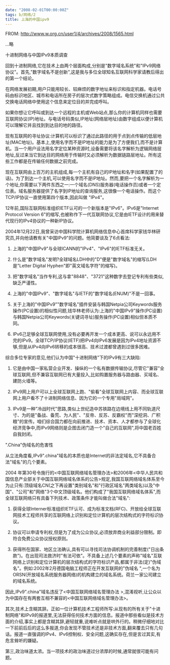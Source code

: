 ```yaml
---
date: "2008-02-01T00:00:00Z"
tags: b/网络/2
title: 上海的中国ipv9
---
```


FROM: http://www.w.org.cn/user1/4/archives/2008/1565.html

...略

十进制网络与中国IPv9本质调查

回到十进制网络,它在技术上由两个层面构成,分别是"数字域名系统"和"IPv9网络协议"。首先,"数字域名不是创新",这是我与多位全球知名互联网科学家请教后得出的第一个结论。

在网络发展初期,用户只能用较长、较麻烦的数字地址来标识和指定机器。电话号码由标识地区、城市和电话所在房子的层次式数字策略组成。电信交换机通过公共交换电话网络中使用这个信息来定位目的并完成呼叫。

如果你想让它呼叫或到达一个远程的主机或Web站点,那么你的计算机同样也需要互联网协议(IP)地址。与电话号码类似,IP地址(网络层地址)由数字组成以便计算机可以理解它并且找到到达目的地的路径。

现有互联网的寻址协议:计算机可以标识了通过此路径的用于点到点传输的低层地址(MAC地址)。基本上,使用名字而不是IP地址的能力是为了方便我们,而不是计算机。当一个用户设法用名字定位某种资源时,设备需要将该名字解析为逻辑网络层地址,反过来当它到达目的网络用于传输时又必须解析为数据链路层地址。所有这些工作都是在传输任何数据之前完成。

现在互联网由上百万的主机组成,每一个主机有自己的IP地址和名字(如果配置了的话)。为了到达一个主机,可以使用名字而不是IP地址。然而,要把一个名字解析为一个地址,你需要以下两件东西之一:一个域名(DNS)服务器(电话操作员)或者一个定位表。域名服务器提供了名字到IP地址的查询服务,这很像一个电话操作。而这个TCP/IP协议一直使用第四个版本,因此叫做 "IPv4"。

12年前,国际互联网标准组织IETF认可的一个新版本是"IPv6"。IPv6是"Internet Protocol Version 6"的缩写,也被称作下一代互联网协议,它是由IETF设计的用来替代现行的IPv4协议的一种新IP协议。

2004年12月22日,我曾采访中国科学院计算机网络信息中心首席科学家钱华林研究员,并向他请教有关"中国IPv9"的问题。他简要谈及了6点看法:

1. 上海的"中国IPv9"与全球ICANN的"IPv4"、"IPv6"的IETF标准无关。

2. 什么是"数字域名"发明?全球域名LDH中的"D"便是"数字域名"的缩写(LDH是"Letter Digital Hyphen"即"英文域名字符"的缩写)。

3. 把"数字域名"当作专利,这与拿"8848"、"3721"这种数字去登记专利有些类似,缺乏严谨性。

4. 上海的"中国IPv9"、"数字域名"与IETF的"数字域名(ENUM)"不是一回事。

5. 关于上海的"中国IPv9""数字域名"插件安装与韩国Netpia公司Keywords服务操作(PC设置)的相似性问题,钱华林老师认为:上海的"中国IPv9"操作(PC设置)与韩国Netpia公司Keywords(关键词寻址)服务操作(PC设置)相似但本质不同。

6. IPv6己足够全球互联网使用,没有必要再开发一个成本更高、说可以永远用不完的IPv9。全球TCP/IP协议(IETF)把IPv4向IPv6发展是因为IPv4地址资源不够,但是从IPv4向IPv6转移的成本很高、技术过渡都曾遇到过很多困难。

综合多位专家的意见,他们认为中国"十进制网络"下的IPv9有三大缺陷:

1. 它是由中国一家私营企业开发、操纵的一个私有数据传输协议,尽管它"兼容"全球互联网,但不兼容互联网已有大量投入,比如购置服务器与路由器、买域名、建防火墙等。

2. IPv9网上用户可以上全球互联网上跑、"偷看"全球互联网上内容、而全球互联网上用户看不了十进制网络信息、因为它的一个专用"局域网"。

3. IPv9是一种"冷战时代"思路,类似上世纪造中苏铁路在边境线上用不同轨道尺寸、为的是"备战、备荒、为人民"、"反帝、反苏、反霸权"而"深挖洞、广积粮"的宣传。咱们综合国力都在向前推进、技术、资本、人才都参与了全球化经济竞争中,而IPv9网络则是企图去闭门造一个"自己的互联网",将中国老百姓自我封闭。

".China"伪域名的危害性

从立法角度看,IPv9".china"域名的本质也是Internet的非法定域名,它不具备合法"域名"的几个要素。

2004 年第30号令施行的<中国互联网络域名管理办法>和2006年<中华人民共和国信息产业部关于中国互联网络域名体系的公告>规定,我国互联网络域名体系至今为止只有:顶级域名CN(之下再设置"类别域名"和"行政区域名"两类域名)以及"中国"、"公司"和"网络"3个中文顶级域名。他们构成了"我国互联网络域名体系",而全球互联网络只有具备下列技术、政策条件才能叫做合法"域名":

1. 获得全球Interner标准组织IETF认可、成为标准文档(RFC)、开放给全球互联网技术工程师共享的互联网络上识别和定位计算机的层次结构式的字符标识协议。

2. 协议可以申请专利权,但是为了成为公众协议,必须放弃商业利益部分限制。即符合免费公众协议授权原则。

3. 获得所在国家、地区立法确认,具有可以寻找司法协调机制的完善制度("日出条款")。在出现司法救济时"有法可依"。不具备上述几个要素的声称"域名"互联网络上识别和定位计算机的层次结构式的字符标识产品,都属于非法(定)"伪域名"。例如:2002年2月德国电脑工程师正在开发互联网的"伪域名 ",一个名为ORSN(开放域名系统服务器网络)的机构建立的域名系统。荷兰一家公司建立的域名系统。

因此,IPv9".china"域名违反了<中国互联网络域名管理办法 >,混淆视听,让公众以为中国存在有两套互相不兼容的<中国互联网络域名管理办法>。

其次,技术上含糊其辞。正如一位计算机技术工程师所写:从现有的所有关于"十进制网络"和IPv9的报道里,无法获得任何技术方面的信息。报道中那些看似是技术方面的介绍,事实上都是含糊其辞,避轻就重,说难听点就是哄外行的。稍微仔细地对比一下前前后后的这么多报道,你会发现不管技术还是非技术方面,翻来覆去只有几句话。报道一直强调的IPv4、IPv6控制权、安全问题,这确实存在,但是言过其实,有危言耸听的嫌疑。
 
第三,政治味道太浓。当一项技术的政治味道过分浓厚的时候,通常就很可能有问题。
